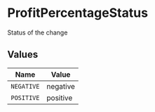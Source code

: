 # ProfitPercentageStatus

Status of the change


## Values

| Name       | Value      |
| ---------- | ---------- |
| `NEGATIVE` | negative   |
| `POSITIVE` | positive   |